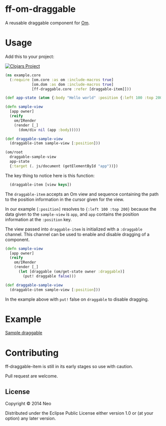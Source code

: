 # ff-om-draggable

A reusable draggable component for [Om](https://github.com/swannodette/om).

# Usage

Add this to your project:

[![Clojars Project](http://clojars.org/ff-om-draggable/latest-version.svg)](http://clojars.org/ff-om-draggable)

```clj
(ns example.core
  (:require [om.core :as om :include-macros true]
            [om.dom :as dom :include-macros true]
            [ff-draggable.core :refer [draggable-item]]))

(def app-state (atom {:body "Hello world" :position {:left 100 :top 200}}))

(defn sample-view
  [app owner]
  (reify
    om/IRender
    (render [_]
      (dom/div nil (app :body)))))

(def draggable-sample-view
  (draggable-item sample-view [:position]))

(om/root
  draggable-sample-view
  app-state
  {:target (. js/document (getElementById "app"))})
```

The key thing to notice here is this function:

```clj
  (draggable-item [view keys])
```

The `draggable-item` accepts an Om view and sequence containing the path to
the position information in the cursor given for the view.

In our example `[:position]` resolves to `{:left 100 :top 200}` because the
data given to the `sample-view` is `app`, and `app` contains the position
information at the `:position` key.

The view passed into `draggable-item` is initialized with a `:draggable` 
channel. This channel can be used to enable and disable dragging of a
component.


```clj
(defn sample-view
  [app owner]
  (reify
    om/IRender
    (render [_]
      (let [draggable (om/get-state owner :draggable)]
        (put! draggable false)))

(def draggable-sample-view
  (draggable-item sample-view [:position]))
```
In the example above with `put!` false on `draggable` to disable
dragging.

# Example

[Sample draggable](http://ff-om-draggable.s3.amazonaws.com/index.html)

# Contributing

ff-draggable-item is still in its early stages so use with caution.

Pull request are welcome.

## License

Copyright © 2014 Neo

Distributed under the Eclipse Public License either version 1.0 or (at
your option) any later version.
